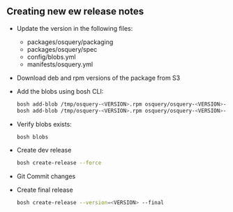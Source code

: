 ## Creating new ew release notes

* Update the version in the following files:
  * packages/osquery/packaging
  * packages/osquery/spec
  * config/blobs.yml
  * manifests/osquery.yml

* Download deb and rpm versions of the package from S3

* Add the blobs using bosh CLI:
  ```sh
  bosh add-blob /tmp/osquery-<VERSION>.rpm osquery/osquery-<VERSION>-202111112102.rpm
  bosh add-blob /tmp/osquery-<VERSION>.rpm osquery/osquery-<VERSION>-202111112102.deb
  ```

* Verify blobs exists:
  ```sh
  bosh blobs
  ```

* Create dev release
  ```sh
  bosh create-release --force
  ```

* Git Commit changes

* Create final release
  ```sh
  bosh create-release --version=<VERSION> --final
  ```